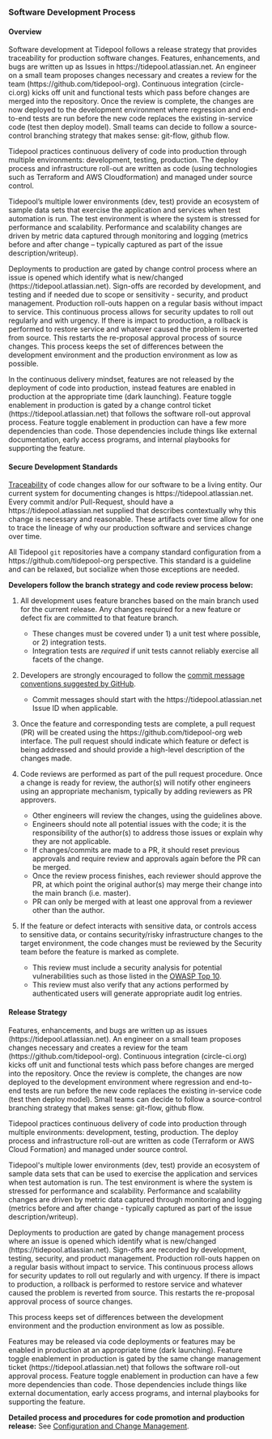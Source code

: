 ### Software Development Process

#### Overview

Software development at Tidepool follows a release strategy that provides
traceability for production software changes. Features, enhancements, and bugs
are written up as Issues in https:&#x2F;&#x2F;tidepool.atlassian.net. An engineer on a small team proposes changes
necessary and creates a review for the team (https:&#x2F;&#x2F;github.com&#x2F;tidepool-org). Continuous integration
(circle-ci.org) kicks off unit and functional tests which pass before changes are
merged into the repository. Once the review is complete, the changes are now
deployed to the development environment where regression and end-to-end tests
are run before the new code replaces the existing in-service code (test then
deploy model). Small teams can decide to follow a source-control branching
strategy that makes sense: git-flow, github flow.

Tidepool practices continuous delivery of code into production
through multiple environments: development, testing, production. The deploy
process and infrastructure roll-out are written as code (using technologies
such as Terraform and AWS Cloudformation) and managed under source control.

Tidepool’s multiple lower environments (dev, test) provide an ecosystem of
sample data sets that exercise the application and services when test automation
is run. The test environment is where the system is stressed for performance and
scalability. Performance and scalability changes are driven by metric data
captured through monitoring and logging (metrics before and after change –
typically captured as part of the issue description/writeup).

Deployments to production are gated by change control process where an issue is
opened which identify what is new/changed (https:&#x2F;&#x2F;tidepool.atlassian.net). Sign-offs are recorded by
development, and testing and if needed due to scope or sensitivity - security, and product management. Production roll-outs
happen on a regular basis without impact to service. This continuous process
allows for security updates to roll out regularly and with urgency. If there is
impact to production, a rollback is performed to restore service and whatever
caused the problem is reverted from source. This restarts the re-proposal
approval process of source changes. This process keeps the set of differences
between the development environment and the production environment as low as
possible.

In the continuous delivery mindset, features are not released by the deployment
of code into production, instead features are enabled in production at the
appropriate time (dark launching). Feature toggle enablement in production is gated
by a change control ticket (https:&#x2F;&#x2F;tidepool.atlassian.net) that follows the software roll-out approval
process. Feature toggle enablement in production can have a few more
dependencies than code. Those dependencies include things like external
documentation, early access programs, and internal playbooks for supporting the
feature.

#### Secure Development Standards

[Traceability](https://en.wikipedia.org/wiki/Traceability) of code changes allow
for our software to be a living entity.  Our current system for documenting
changes is https:&#x2F;&#x2F;tidepool.atlassian.net. Every commit and/or Pull-Request, should have a https:&#x2F;&#x2F;tidepool.atlassian.net supplied
that describes contextually why this change is necessary and reasonable.  These
artifacts over time allow for one to trace the lineage of why our production
software and services change over time.

All Tidepool `git` repositories have a company standard configuration from a
https:&#x2F;&#x2F;github.com&#x2F;tidepool-org perspective.  This standard is a guideline and can be relaxed, but
socialize when those exceptions are needed.  

**Developers follow the branch strategy and code review process below:**

1. All development uses feature branches based on the main branch used for the
   current release. Any changes required for a new feature or defect fix are
   committed to that feature branch.

    * These changes must be covered under 1) a unit test where possible, or 2)
      integration tests.
    * Integration tests are _required_ if unit tests cannot reliably exercise
      all facets of the change.

2. Developers are strongly encouraged to follow the [commit message conventions
   suggested by GitHub](https://github.com/blog/926-shiny-new-commit-styles).

    * Commit messages should start with the https:&#x2F;&#x2F;tidepool.atlassian.net Issue ID when
      applicable.

3. Once the feature and corresponding tests are complete, a pull request (PR)
   will be created using the https:&#x2F;&#x2F;github.com&#x2F;tidepool-org web interface. The pull request should
   indicate which feature or defect is being addressed and should provide a
   high-level description of the changes made.

4. Code reviews are performed as part of the pull request procedure. Once a
   change is ready for review, the author(s) will notify other engineers using
   an appropriate mechanism, typically by adding reviewers as PR approvers.

    * Other engineers will review the changes, using the guidelines above.
    * Engineers should note all potential issues with the code; it is the
      responsibility of the author(s) to address those issues or explain why
      they are not applicable.
    * If changes/commits are made to a PR, it should reset previous approvals
      and require review and approvals again before the PR can be merged.
    * Once the review process finishes, each reviewer should approve the PR, at
      which point the original author(s) may merge their change into the main
      branch (i.e. master).
    * PR can only be merged with at least one approval from a reviewer other
      than the author.

5. If the feature or defect interacts with sensitive data, or controls access to
   sensitive data, or contains security/risky infrastructure
   changes to the target environment, the code changes must be reviewed by the
   Security team before the feature is marked as complete.

    * This review must include a security analysis for potential vulnerabilities
      such as those listed in the [OWASP Top
      10](https://www.owasp.org/index.php/Top10).
    * This review must also verify that any actions performed by authenticated
      users will generate appropriate audit log entries.

#### Release Strategy

Features, enhancements, and bugs are written up as issues (https:&#x2F;&#x2F;tidepool.atlassian.net).  An engineer
on a small team proposes changes necessary and creates a review for the team
(https:&#x2F;&#x2F;github.com&#x2F;tidepool-org).  Continuous integration (circle-ci.org) kicks off unit and functional
tests which pass before changes are merged into the repository.  Once the review
is complete, the changes are now deployed to the development environment where
regression and end-to-end tests are run before the new code replaces the
existing in-service code (test then deploy model). Small teams can decide to
follow a source-control branching strategy that makes sense: git-flow, github
flow.

Tidepool practices continuous delivery of code into production through multiple
environments: development, testing, production. The deploy process and
infrastructure roll-out are written as code (Terraform or AWS Cloud Formation) and managed under source
control.

Tidepool's multiple lower environments (dev, test) provide an ecosystem of
sample data sets that can be used to exercise the application and services when
test automation is run.  The test environment is where the system is stressed
for performance and scalability.  Performance and scalability changes are driven
by metric data captured through monitoring and logging (metrics before and after
change - typically captured as part of the issue description/writeup).

Deployments to production are gated by change management process where an issue
is opened which identify what is new/changed (https:&#x2F;&#x2F;tidepool.atlassian.net).  Sign-offs are recorded by
development, testing, security, and product management.  Production roll-outs
happen on a regular basis without impact to service.  This continuous process
allows for security updates to roll out regularly and with urgency.  If there is
impact to production, a rollback is performed to restore service and whatever
caused the problem is reverted from source.  This restarts the re-proposal
approval process of source changes.

This process keeps set of differences between the development environment and
the production environment as low as possible.

Features may be released via code deployments or features may be enabled in
production at an appropriate time (dark launching).  Feature toggle enablement in
production is gated by the same change management ticket (https:&#x2F;&#x2F;tidepool.atlassian.net) that follows the
software roll-out approval process.  Feature toggle enablement in production can
have a few more dependencies than code.  Those dependencies include things like
external documentation, early access programs, and internal playbooks for
supporting the feature.

**Detailed process and procedures for code promotion and production release:**
See [Configuration and Change Management](ccm.md).
